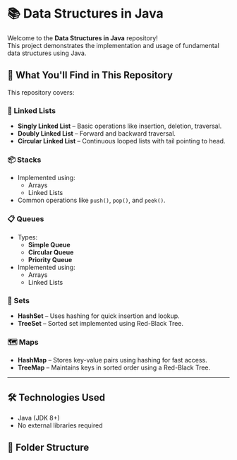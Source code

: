 # 📚 Data Structures in Java

Welcome to the **Data Structures in Java** repository!  
This project demonstrates the implementation and usage of fundamental data structures using Java.

## 🧠 What You'll Find in This Repository

This repository covers:

### 🔗 Linked Lists
- **Singly Linked List** – Basic operations like insertion, deletion, traversal.
- **Doubly Linked List** – Forward and backward traversal.
- **Circular Linked List** – Continuous looped lists with tail pointing to head.

### 📦 Stacks
- Implemented using:
  - Arrays
  - Linked Lists
- Common operations like `push()`, `pop()`, and `peek()`.

### 📋 Queues
- Types:
  - **Simple Queue**
  - **Circular Queue**
  - **Priority Queue**
- Implemented using:
  - Arrays
  - Linked Lists

### 🔢 Sets
- **HashSet** – Uses hashing for quick insertion and lookup.
- **TreeSet** – Sorted set implemented using Red-Black Tree.

### 🗺️ Maps
- **HashMap** – Stores key-value pairs using hashing for fast access.
- **TreeMap** – Maintains keys in sorted order using a Red-Black Tree.

---

## 🛠️ Technologies Used
- Java (JDK 8+)
- No external libraries required

## 📂 Folder Structure
